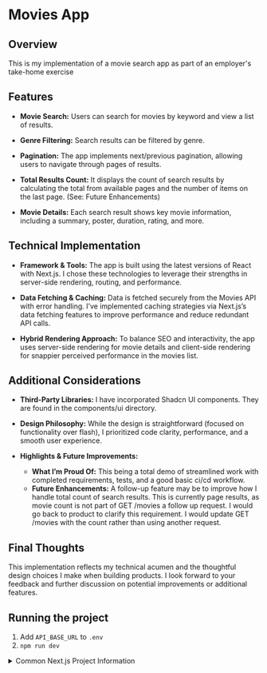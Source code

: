 # Movies App

## Overview

This is my implementation of a movie search app as part of an employer's take-home exercise

## Features

- **Movie Search:**
  Users can search for movies by keyword and view a list of results.

- **Genre Filtering:**
  Search results can be filtered by genre.

- **Pagination:**
  The app implements next/previous pagination, allowing users to navigate through pages of results.

- **Total Results Count:**
  It displays the count of search results by calculating the total from available pages and the number of items on the last page. (See: Future Enhancements)

- **Movie Details:**
  Each search result shows key movie information, including a summary, poster, duration, rating, and more.

## Technical Implementation

- **Framework & Tools:**
  The app is built using the latest versions of React with Next.js. I chose these technologies to leverage their strengths in server-side rendering, routing, and performance.

- **Data Fetching & Caching:**
  Data is fetched securely from the Movies API with error handling. I’ve implemented caching strategies via Next.js’s data fetching features to improve performance and reduce redundant API calls.

- **Hybrid Rendering Approach:**
  To balance SEO and interactivity, the app uses server-side rendering for movie details and client-side rendering for snappier perceived performance in the movies list.

## Additional Considerations

- **Third-Party Libraries:**
  I have incorporated Shadcn UI components. They are found in the components/ui directory.

- **Design Philosophy:**
  While the design is straightforward (focused on functionality over flash), I prioritized code clarity, performance, and a smooth user experience.

- **Highlights & Future Improvements:**
  - **What I’m Proud Of:** This being a total demo of streamlined work with completed requirements, tests, and a good basic ci/cd workflow.
  - **Future Enhancements:** A follow-up feature may be to improve how I handle total count of search results. This is currently page results, as movie count is not part of GET /movies a follow up request. I would go back to product to clarify this requirement. I would update GET /movies with the count rather than using another request.

## Final Thoughts

This implementation reflects my technical acumen and the thoughtful design choices I make when building products. I look forward to your feedback and further discussion on potential improvements or additional features.

## Running the project

1. Add `API_BASE_URL` to `.env`
2. `npm run dev`

<details>
  <summary>Common Next.js Project Information</summary>
  <p>This is a <a href="https://nextjs.org">Next.js</a> project bootstrapped with
  <a href="https://nextjs.org/docs/app/api-reference/cli/create-next-app">`create-next-app`</a>.</p>

  <h2>Getting Started</h2>
  <p>First, run the development server:</p>

  <pre><code>
npm run dev
# or
yarn dev
# or
pnpm dev
# or
bun dev
  </code></pre>

  <p>Open <a href="http://localhost:3000">http://localhost:3000</a> with your browser to see the result.</p>

  <p>You can start editing the page by modifying <code>app/page.tsx</code>. The page auto-updates as you edit the file.</p>

  <p>This project uses <a href="https://nextjs.org/docs/app/building-your-application/optimizing/fonts">`next/font`</a> to
  automatically optimize and load <a href="https://vercel.com/font">Geist</a>, a new font family for Vercel.</p>

  <h2>Learn More</h2>
  <p>To learn more about Next.js, take a look at the following resources:</p>
  <ul>
    <li><a href="https://nextjs.org/docs">Next.js Documentation</a> - learn about Next.js features and API.</li>
    <li><a href="https://nextjs.org/learn">Learn Next.js</a> - an interactive Next.js tutorial.</li>
  </ul>
  <p>You can check out <a href="https://github.com/vercel/next.js">the Next.js GitHub repository</a> - your feedback and contributions are welcome!</p>

  <h2>Deploy on Vercel</h2>
  <p>The easiest way to deploy your Next.js app is to use the
  <a href="https://vercel.com/new?utm_medium=default-template&filter=next.js&utm_source=create-next-app&utm_campaign=create-next-app-readme">
  Vercel Platform</a> from the creators of Next.js.</p>

  <p>Check out our
  <a href="https://nextjs.org/docs/app/building-your-application/deploying">Next.js deployment documentation</a> for more details.</p>
</details>
